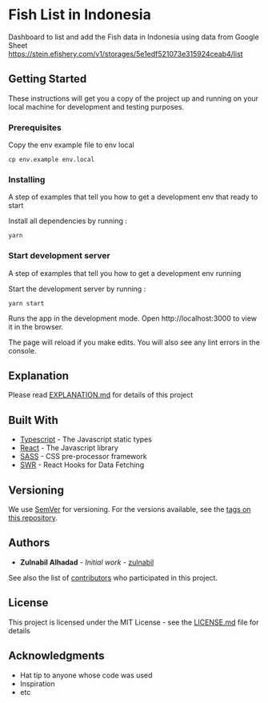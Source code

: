 # Fish List in Indonesia

Dashboard to list and add the Fish data in Indonesia using data from Google Sheet https://stein.efishery.com/v1/storages/5e1edf521073e315924ceab4/list

## Getting Started

These instructions will get you a copy of the project up and running on your local machine for development and testing purposes.

### Prerequisites

Copy the env example file to env local

```
cp env.example env.local
```

### Installing

A step of examples that tell you how to get a development env that ready to start

Install all dependencies by running :

```
yarn
```

### Start development server

A step of examples that tell you how to get a development env running

Start the development server by running :

```
yarn start
```
Runs the app in the development mode.
Open http://localhost:3000 to view it in the browser.

The page will reload if you make edits.
You will also see any lint errors in the console.




## Explanation

Please read [EXPLANATION.md](https://github.com/zulnabil/fish-list/blob/main/EXPLANATION.md) for details of this project

## Built With

* [Typescript](https://www.typescriptlang.org/) - The Javascript static types
* [React](https://reactjs.org/) - The Javascript library
* [SASS](https://sass-lang.com/) - CSS pre-processor framework
* [SWR](https://swr.vercel.app/) - React Hooks for Data Fetching

## Versioning

We use [SemVer](http://semver.org/) for versioning. For the versions available, see the [tags on this repository](https://github.com/your/project/tags). 

## Authors

* **Zulnabil Alhadad** - *Initial work* - [zulnabil](https://github.com/zulnabil)

See also the list of [contributors](https://github.com/zulnabil/fish-list/contributors) who participated in this project.

## License

This project is licensed under the MIT License - see the [LICENSE.md](LICENSE.md) file for details

## Acknowledgments

* Hat tip to anyone whose code was used
* Inspiration
* etc
